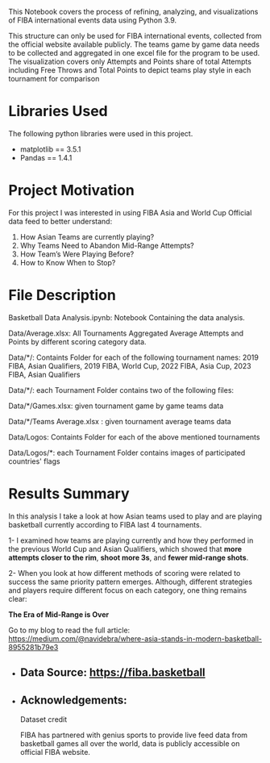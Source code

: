 This Notebook covers the process of refining, analyzing, and visualizations of FIBA international events data using Python 3.9.

This structure can only be used for FIBA international events, collected from the official website available publicly.
The teams game by game data needs to be collected and aggregated in one excel file for the program to be used.
The visualization covers only Attempts and Points share of total Attempts including Free Throws and Total Points to depict teams play style in each tournament for comparison

# Libraries Used
The following python libraries were used in this project.
- matplotlib == 3.5.1
- Pandas == 1.4.1


# Project Motivation
For this project I was interested in using FIBA Asia and World Cup Official data feed to better understand:

1. How Asian Teams are currently playing?
2. Why Teams Need to Abandon Mid-Range Attempts?
3. How Team’s Were Playing Before?
4. How to Know When to Stop?


# File Description
Basketball Data Analysis.ipynb: Notebook Containing the data analysis.

Data/Average.xlsx: All Tournaments Aggregated Average Attempts and Points by different scoring category data.

Data/*/: Containts Folder for each of the following tournament names: 2019  FIBA, Asian Qualifiers, 2019  FIBA, World Cup, 2022  FIBA, Asia Cup, 2023  FIBA, Asian Qualifiers

Data/*/: each Tournament Folder contains two of the following files:

Data/*/Games.xlsx: given tournament game by game teams data

Data/*/Teams Average.xlsx : given tournament average teams data

Data/Logos: Containts Folder for each of the above mentioned tournaments

Data/Logos/*: each Tournament Folder contains images of participated countries' flags


# Results Summary

In this analysis I take a look at how Asian teams used to play and are playing basketball currently according to FIBA last 4 tournaments.

1- I examined how teams are playing currently and how they performed in the previous World Cup and Asian Qualifiers, which showed that **more attempts closer to the rim**, **shoot more 3s**, and **fewer mid-range shots**.

2- When you look at how different methods of scoring were related to success the same priority pattern emerges. Although, different strategies and players require different focus on each category, one thing remains clear:

**The Era of Mid-Range is Over**

Go to my blog to read the full article:
https://medium.com/@navidebra/where-asia-stands-in-modern-basketball-8955281b79e3

- ## Data Source: https://fiba.basketball
- ## Acknowledgements:

  Dataset credit

  FIBA has partnered with genius sports to provide live feed data from basketball games all over the world, data is publicly accessible on official FIBA    website.


